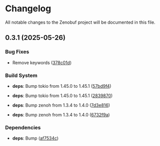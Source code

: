 # Changelog

All notable changes to the Zenobuf project will be documented in this file.


## 0.3.1 (2025-05-26)



### Bug Fixes


- Remove keywords ([378c01d](https://github.com/your-username/zenobuf/commit/378c01d6e109b8702c568333dc3c103af2d701af))


### Build System


- **deps**: Bump tokio from 1.45.0 to 1.45.1 ([57bd9f4](https://github.com/your-username/zenobuf/commit/57bd9f42f23af21f290524c70c3ddd19c46a4c33))

- **deps**: Bump tokio from 1.45.0 to 1.45.1 ([2839870](https://github.com/your-username/zenobuf/commit/28398706a1a1f8e6e5aeeb8f509de191bcecc87f))

- **deps**: Bump zenoh from 1.3.4 to 1.4.0 ([7d3e816](https://github.com/your-username/zenobuf/commit/7d3e816539fadc225d07b32bda6b83b4386a52c1))

- **deps**: Bump zenoh from 1.3.4 to 1.4.0 ([6732f9a](https://github.com/your-username/zenobuf/commit/6732f9aa6682cd05800559dd0c9fb5dc43bc7aaf))


### Dependencies


- **deps**: Bump ([af7534c](https://github.com/your-username/zenobuf/commit/af7534c3b8dec68bef6ad633abe4006c19006b19))

<!-- Generated by git-cliff -->
